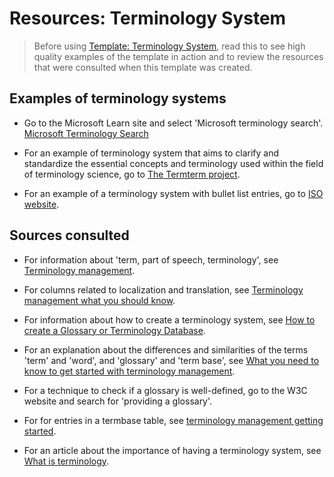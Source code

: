 # Resources: Terminology System

>Before using [Template: Terminology System](./template_terminology-system.md), read this to see high quality examples of the template in action and to review the resources that were consulted when this template was created.

## Examples of terminology systems

* Go to the Microsoft Learn site and select 'Microsoft terminology search'. [Microsoft Terminology Search](https://learn.microsoft.com/en-us/globalization/reference/microsoft-terminology#microsoft-terminology-1)

* For an example of terminology system that aims to clarify and standardize the essential concepts and terminology used within the field of terminology science, go to [The Termterm project](https://termterm.kaleidoscope.online/dashboard).

* For an example of a terminology system with bullet list entries, go to [ISO website](https://www.iso.org/obp/ui/en/#iso:std:iso:704:ed-4:v1:en).

## Sources consulted

* For information about 'term, part of speech, terminology', see [Terminology management](https://writer.com/guides/terminology-management/).

* For columns related to localization and translation, see [Terminology management what you should know](https://www.atanet.org/growing-your-career/terminology-management-what-you-should-know/).

* For information about how to create a terminology system, see [How to create a Glossary or Terminology Database](https://quicksilvertranslate.com/5546/terminology-database/).


* For an explanation about the differences and similarities of the terms 'term' and 'word', and 'glossary' and 'term base', see [What you need to know to get started with terminology management](https://www.rws.com/blog/what-you-need-to-know-to-get-started-with-terminology-management/).

* For a technique to check if a glossary is well-defined, go to the W3C website and search for 'providing a glossary'.

* For for entries in a termbase table, see [terminology management getting started](https://wordbee.com/blog/localization-industry/terminology-management-getting-started/).

* For an article about the importance of having a terminology system, see [What is terminology](https://www.termnet.org/downloads/english/about_us/what_is_terminology_2006_05.pdf).

